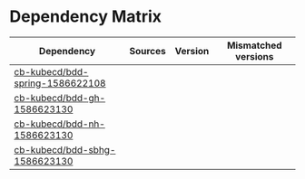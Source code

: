 # Dependency Matrix

Dependency | Sources | Version | Mismatched versions
---------- | ------- | ------- | -------------------
[cb-kubecd/bdd-spring-1586622108](https://github.com/cb-kubecd/bdd-spring-1586622108.git) |  | []() | 
[cb-kubecd/bdd-gh-1586623130](https://github.com/cb-kubecd/bdd-gh-1586623130.git) |  | []() | 
[cb-kubecd/bdd-nh-1586623130](https://github.com/cb-kubecd/bdd-nh-1586623130.git) |  | []() | 
[cb-kubecd/bdd-sbhg-1586623130](https://github.com/cb-kubecd/bdd-sbhg-1586623130.git) |  | []() | 
